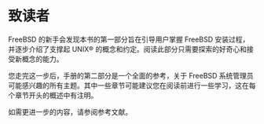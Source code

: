 # 致读者

FreeBSD 的新手会发现本书的第一部分旨在引导用户掌握 FreeBSD 安装过程，并逐步介绍了支撑起 UNIX® 的概念和约定。阅读此部分只需要探索的好奇心和接受新概念的能力。

您走完这一步后，手册的第二部分是一个全面的参考，关于 FreeBSD 系统管理员可能感兴趣的所有主题。其中一些章节可能建议您在阅读前进行一些学习，这在每个章节开头的概述中有注明。

如需更进一步的内容，请参阅参考文献。
